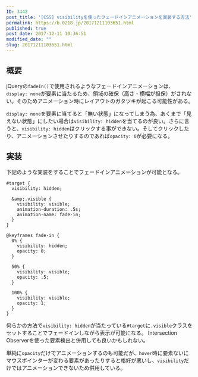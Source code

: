 ```yaml
---
ID: 3442
post_title: '[CSS] visibilityを使ったフェードインアニメーションを実装する方法'
permalink: https://b.0218.jp/20171211103651.html
published: true
post_date: 2017-12-11 10:36:51
modified_date: ""
slug: 20171211103651.html
---
```

## 概要
jQueryの`fadeIn()`で使用されるようなフェードインアニメーションは、`display: none`が要素に当たるため、領域の確保（高さ・横幅が担保）がされない。そのためアニメーション時にレイアウトのガタツキが起こる可能性がある。

`display: none`を要素に当てると「無い状態」になってしまう為、あくまで「見えない状態」にしたい場合は`visibility: hidden`を当てるのが良い。さらに言うと、`visibility: hidden`はクリックする事ができない。そしてクリックしたり、アニメーションさせたりするのであれば`opacity: 0`が必要になる。

<!--more-->

## 実装
下記のような実装をすることでフェードインアニメーションが可能となる。

```language-scss
#target {
  visibility: hidden;
  
  &amp;.visible {
    visibility: visible;
    animation-duration: .5s;
    animation-name: fade-in;
  }
}
```

```language-css
@keyframes fade-in {
  0% {
    visibility: hidden;
    opacity: 0;
  }

  50% {
    visibility: visible;
    opacity: .5;
  }

  100% {
    visibility: visible;
    opacity: 1;
  }
}
```

何らかの方法で`visibility: hidden`が当たっている`#target`に`.visible`クラスをセットすることでフェードインしながら表示が可能になる。
Intersection Observerを使った要素検出と併用しても良いかもしれない。

単純に`opacity`だけでアニメーションするのも可能だが、`hover`時に要素ないにマウスポインターが変わる要素があったりすると格好が悪いし、`visibility`だけではアニメーションできないため併用している。